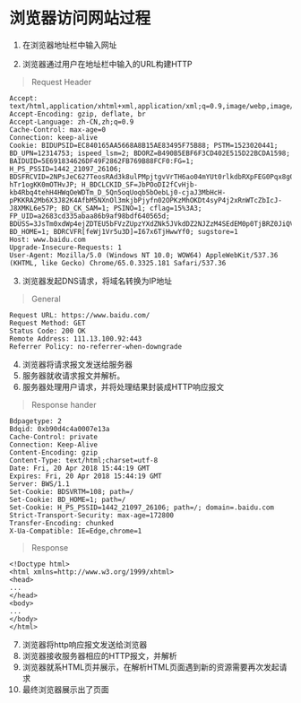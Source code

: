 # 浏览器访问网站过程
1. 在浏览器地址栏中输入网址

2. 浏览器通过用户在地址栏中输入的URL构建HTTP
>Request Header
```
Accept: text/html,application/xhtml+xml,application/xml;q=0.9,image/webp,image/apng,*/*;q=0.8
Accept-Encoding: gzip, deflate, br
Accept-Language: zh-CN,zh;q=0.9
Cache-Control: max-age=0
Connection: keep-alive
Cookie: BIDUPSID=EC840165AA5668A8B15AE83495F75B88; PSTM=1523020441; BD_UPN=12314753; ispeed_lsm=2; BDORZ=B490B5EBF6F3CD402E515D22BCDA1598; BAIDUID=5E691834626DF49F2862FB769B88FCF0:FG=1; H_PS_PSSID=1442_21097_26106; BDSFRCVID=2NPsJeC627TeosRAd3k8ulPMpjtgvVrTH6ao04mYUt0rlkdbRXpFEG0Pqx8g0Ku-hTr1ogKK0mOTHvJP; H_BDCLCKID_SF=JbPOoDI2fCvHjb-kb4Rbq4tehH4HWqOeWDTm_D_5Qn5oqUoqb5bOebLj0-cjaJ3MbHcH-pPKKRA2Mb6X3J82K4AfbM5NXnOl3mkjbPjyfn02OPKzMhOKDt4syP4j2xRnWTcZbIcJ-J8XMKL6e57P; BD_CK_SAM=1; PSINO=1; cflag=15%3A3; FP_UID=a2683cd335abaa86b9af98bdf640565d; BDUSS=3JsTm0xdWp4ejZDTEU5bFVzZUpzYXdZNk5JVkdDZ2NJZzM4SEdEM0p0TjBRZ0JiQVFBQUFBJCQAAAAAAAAAAAEAAADwLgsgemhhbmcyMjUzNDMxAAAAAAAAAAAAAAAAAAAAAAAAAAAAAAAAAAAAAAAAAAAAAAAAAAAAAAAAAAAAAAAAAAAAAHS12Fp0tdhaY; BD_HOME=1; BDRCVFR[feWj1Vr5u3D]=I67x6TjHwwYf0; sugstore=1
Host: www.baidu.com
Upgrade-Insecure-Requests: 1
User-Agent: Mozilla/5.0 (Windows NT 10.0; WOW64) AppleWebKit/537.36 (KHTML, like Gecko) Chrome/65.0.3325.181 Safari/537.36
```

3. 浏览器发起DNS请求，将域名转换为IP地址
> General

```
Request URL: https://www.baidu.com/
Request Method: GET
Status Code: 200 OK
Remote Address: 111.13.100.92:443
Referrer Policy: no-referrer-when-downgrade
```
4. 浏览器将请求报文发送给服务器
5. 服务器就收请求报文并解析。
6. 服务器处理用户请求，并将处理结果封装成HTTP响应报文
>Response hander
```
Bdpagetype: 2
Bdqid: 0xb90d4c4a0007e13a
Cache-Control: private
Connection: Keep-Alive
Content-Encoding: gzip
Content-Type: text/html;charset=utf-8
Date: Fri, 20 Apr 2018 15:44:19 GMT
Expires: Fri, 20 Apr 2018 15:44:19 GMT
Server: BWS/1.1
Set-Cookie: BDSVRTM=108; path=/
Set-Cookie: BD_HOME=1; path=/
Set-Cookie: H_PS_PSSID=1442_21097_26106; path=/; domain=.baidu.com
Strict-Transport-Security: max-age=172800
Transfer-Encoding: chunked
X-Ua-Compatible: IE=Edge,chrome=1
```
>Response
```
<!Doctype html>
<html xmlns=http://www.w3.org/1999/xhtml>
<head>
...
</head>
<body>
...
</body>
</html>
```
7. 浏览器将http响应报文发送给浏览器
8. 浏览器接收服务器相应的HTTP报文，并解析
9. 浏览器就系HTML页并展示，在解析HTML页面遇到新的资源需要再次发起请求
10. 最终浏览器展示出了页面